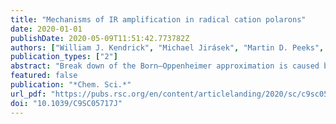 ```yaml
---
title: "Mechanisms of IR amplification in radical cation polarons"
date: 2020-01-01
publishDate: 2020-05-09T11:51:42.773782Z
authors: ["William J. Kendrick", "Michael Jirásek", "Martin D. Peeks", "Gregory M. Greetham", "Igor V. Sazanovich", "Paul M. Donaldson", "Michael Towrie", "Anthony W. Parker", "Harry L. Anderson"]
publication_types: ["2"]
abstract: "Break down of the Born–Oppenheimer approximation is caused by mixing of electronic and vibrational transitions in the radical cations of some conjugated polymers, resulting in unusually intense vibrational bands known as infrared active vibrations (IRAVs). Here, we investigate the mechanism of this amplification, and show that it provides insights into intramolecular charge migration. Spectroelectrochemical time-resolved infrared (TRIR) and two-dimensional infrared (2D-IR) spectroscopies were used to investigate the radical cations of two butadiyne-linked conjugated porphyrin oligomers, a linear dimer and a cyclic hexamer. The 2D-IR spectra reveal strong coupling between all the IRAVs and the electronic π–π* polaron band. Intramolecular vibrational energy redistribution (IVR) and vibrational relaxation occur within ∼0.1–7 ps. TRIR spectra show that the transient ground state bleach (GSB) and excited state absorption (ESA) signals have anisotropies of 0.31 ± 0.07 and 0.08 ± 0.04 for the linear dimer and cyclic hexamer cations, respectively. The small TRIR anisotropy for the cyclic hexamer radical cation indicates that the vibrationally excited polaron migrates round the nanoring on a time scale faster than the measurement, i.e. within 0.5 ps, at 298 K. Density functional theory (DFT) calculations qualitatively reproduce the emergence of the IRAVs. The first singlet (S1) excited states of the neutral porphyrin oligomers exhibit similar IRAVs to the radical cations, implying that the excitons have similar electronic structures to polarons. Our results show that IRAVs originate from the strong coupling of charge redistribution to nuclear motion, and from the similar energies of electronic and vibrational transitions."
featured: false
publication: "*Chem. Sci.*"
url_pdf: "https://pubs.rsc.org/en/content/articlelanding/2020/sc/c9sc05717j"
doi: "10.1039/C9SC05717J"
---
```


